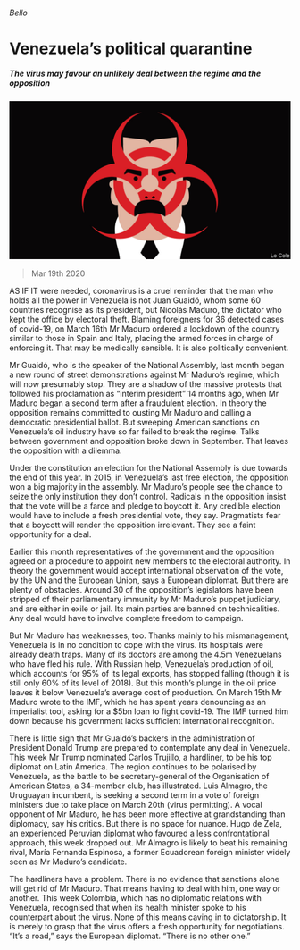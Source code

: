 ###### Bello

# Venezuela’s political quarantine 

##### The virus may favour an unlikely deal between the regime and the opposition 

![image](images/20200321_AMD001_0.jpg) 

> Mar 19th 2020 

AS IF IT were needed, coronavirus is a cruel reminder that the man who holds all the power in Venezuela is not Juan Guaidó, whom some 60 countries recognise as its president, but Nicolás Maduro, the dictator who kept the office by electoral theft. Blaming foreigners for 36 detected cases of covid-19, on March 16th Mr Maduro ordered a lockdown of the country similar to those in Spain and Italy, placing the armed forces in charge of enforcing it. That may be medically sensible. It is also politically convenient.

Mr Guaidó, who is the speaker of the National Assembly, last month began a new round of street demonstrations against Mr Maduro’s regime, which will now presumably stop. They are a shadow of the massive protests that followed his proclamation as “interim president” 14 months ago, when Mr Maduro began a second term after a fraudulent election. In theory the opposition remains committed to ousting Mr Maduro and calling a democratic presidential ballot. But sweeping American sanctions on Venezuela’s oil industry have so far failed to break the regime. Talks between government and opposition broke down in September. That leaves the opposition with a dilemma.


Under the constitution an election for the National Assembly is due towards the end of this year. In 2015, in Venezuela’s last free election, the opposition won a big majority in the assembly. Mr Maduro’s people see the chance to seize the only institution they don’t control. Radicals in the opposition insist that the vote will be a farce and pledge to boycott it. Any credible election would have to include a fresh presidential vote, they say. Pragmatists fear that a boycott will render the opposition irrelevant. They see a faint opportunity for a deal.

Earlier this month representatives of the government and the opposition agreed on a procedure to appoint new members to the electoral authority. In theory the government would accept international observation of the vote, by the UN and the European Union, says a European diplomat. But there are plenty of obstacles. Around 30 of the opposition’s legislators have been stripped of their parliamentary immunity by Mr Maduro’s puppet judiciary, and are either in exile or jail. Its main parties are banned on technicalities. Any deal would have to involve complete freedom to campaign.

But Mr Maduro has weaknesses, too. Thanks mainly to his mismanagement, Venezuela is in no condition to cope with the virus. Its hospitals were already death traps. Many of its doctors are among the 4.5m Venezuelans who have fled his rule. With Russian help, Venezuela’s production of oil, which accounts for 95% of its legal exports, has stopped falling (though it is still only 60% of its level of 2018). But this month’s plunge in the oil price leaves it below Venezuela’s average cost of production. On March 15th Mr Maduro wrote to the IMF, which he has spent years denouncing as an imperialist tool, asking for a $5bn loan to fight covid-19. The IMF turned him down because his government lacks sufficient international recognition.

There is little sign that Mr Guaidó’s backers in the administration of President Donald Trump are prepared to contemplate any deal in Venezuela. This week Mr Trump nominated Carlos Trujillo, a hardliner, to be his top diplomat on Latin America. The region continues to be polarised by Venezuela, as the battle to be secretary-general of the Organisation of American States, a 34-member club, has illustrated. Luis Almagro, the Uruguayan incumbent, is seeking a second term in a vote of foreign ministers due to take place on March 20th (virus permitting). A vocal opponent of Mr Maduro, he has been more effective at grandstanding than diplomacy, say his critics. But there is no space for nuance. Hugo de Zela, an experienced Peruvian diplomat who favoured a less confrontational approach, this week dropped out. Mr Almagro is likely to beat his remaining rival, María Fernanda Espinosa, a former Ecuadorean foreign minister widely seen as Mr Maduro’s candidate.

The hardliners have a problem. There is no evidence that sanctions alone will get rid of Mr Maduro. That means having to deal with him, one way or another. This week Colombia, which has no diplomatic relations with Venezuela, recognised that when its health minister spoke to his counterpart about the virus. None of this means caving in to dictatorship. It is merely to grasp that the virus offers a fresh opportunity for negotiations. “It’s a road,” says the European diplomat. “There is no other one.”

